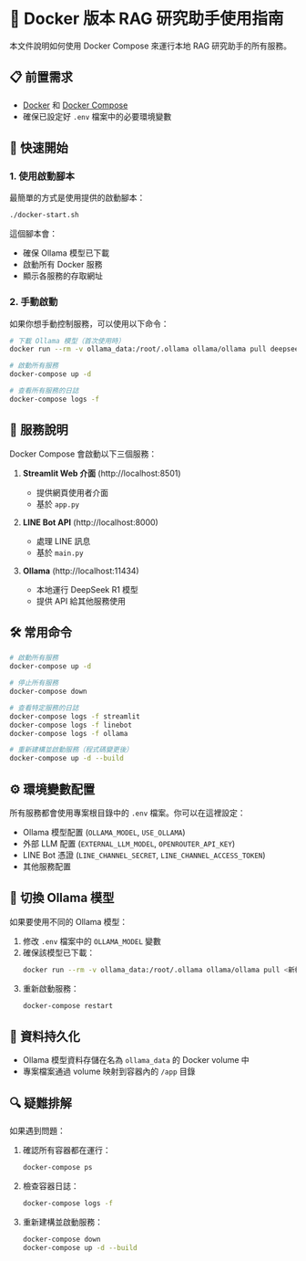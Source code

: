 # 🐳 Docker 版本 RAG 研究助手使用指南

本文件說明如何使用 Docker Compose 來運行本地 RAG 研究助手的所有服務。

## 📋 前置需求

- [Docker](https://www.docker.com/get-started) 和 [Docker Compose](https://docs.docker.com/compose/install/)
- 確保已設定好 `.env` 檔案中的必要環境變數

## 🚀 快速開始

### 1. 使用啟動腳本

最簡單的方式是使用提供的啟動腳本：

```bash
./docker-start.sh
```

這個腳本會：
- 確保 Ollama 模型已下載
- 啟動所有 Docker 服務
- 顯示各服務的存取網址

### 2. 手動啟動

如果你想手動控制服務，可以使用以下命令：

```bash
# 下載 Ollama 模型（首次使用時）
docker run --rm -v ollama_data:/root/.ollama ollama/ollama pull deepseek-r1:7b

# 啟動所有服務
docker-compose up -d

# 查看所有服務的日誌
docker-compose logs -f
```

## 🔧 服務說明

Docker Compose 會啟動以下三個服務：

1. **Streamlit Web 介面** (http://localhost:8501)
   - 提供網頁使用者介面
   - 基於 `app.py`

2. **LINE Bot API** (http://localhost:8000)
   - 處理 LINE 訊息
   - 基於 `main.py`

3. **Ollama** (http://localhost:11434)
   - 本地運行 DeepSeek R1 模型
   - 提供 API 給其他服務使用

## 🛠️ 常用命令

```bash
# 啟動所有服務
docker-compose up -d

# 停止所有服務
docker-compose down

# 查看特定服務的日誌
docker-compose logs -f streamlit
docker-compose logs -f linebot
docker-compose logs -f ollama

# 重新建構並啟動服務（程式碼變更後）
docker-compose up -d --build
```

## ⚙️ 環境變數配置

所有服務都會使用專案根目錄中的 `.env` 檔案。你可以在這裡設定：

- Ollama 模型配置 (`OLLAMA_MODEL`, `USE_OLLAMA`)
- 外部 LLM 配置 (`EXTERNAL_LLM_MODEL`, `OPENROUTER_API_KEY`)
- LINE Bot 憑證 (`LINE_CHANNEL_SECRET`, `LINE_CHANNEL_ACCESS_TOKEN`)
- 其他服務配置

## 🔄 切換 Ollama 模型

如果要使用不同的 Ollama 模型：

1. 修改 `.env` 檔案中的 `OLLAMA_MODEL` 變數
2. 確保該模型已下載：
   ```bash
   docker run --rm -v ollama_data:/root/.ollama ollama/ollama pull <新模型名稱>
   ```
3. 重新啟動服務：
   ```bash
   docker-compose restart
   ```

## 📁 資料持久化

- Ollama 模型資料存儲在名為 `ollama_data` 的 Docker volume 中
- 專案檔案通過 volume 映射到容器內的 `/app` 目錄

## 🔍 疑難排解

如果遇到問題：

1. 確認所有容器都在運行：
   ```bash
   docker-compose ps
   ```

2. 檢查容器日誌：
   ```bash
   docker-compose logs -f
   ```

3. 重新建構並啟動服務：
   ```bash
   docker-compose down
   docker-compose up -d --build
   ```
